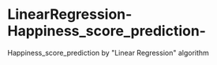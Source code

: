 # LinearRegression-Happiness_score_prediction-
Happiness_score_prediction by "Linear Regression" algorithm
